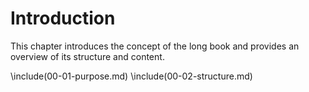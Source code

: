 # Introduction

This chapter introduces the concept of the long book and provides an overview of its structure and content.

\\include(00-01-purpose.md)  <!-- Stub: Purpose -->
\\include(00-02-structure.md)  <!-- Stub: Structure -->
